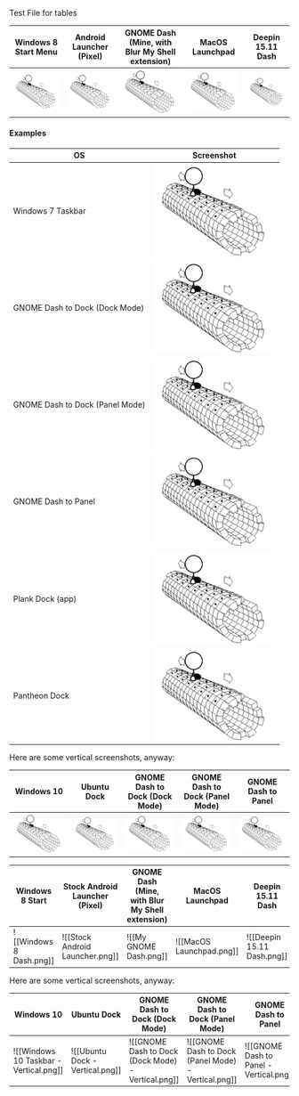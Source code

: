 Test File for tables


| Windows 8 Start Menu            | Android Launcher (Pixel)        | GNOME Dash (Mine, with Blur My Shell extension) | MacOS Launchpad                 | Deepin 15.11 Dash               |
| ------------------------------- | ------------------------------- | ----------------------------------------------- | ------------------------------- | ------------------------------- |
| ![Kinesin](_images/Kinesin.gif) | ![Kinesin](_images/Kinesin.gif) | ![Kinesin](_images/Kinesin.gif)                 | ![Kinesin](_images/Kinesin.gif) | ![Kinesin](_images/Kinesin.gif) |


#### Examples

| OS                              | Screenshot                      |
| ------------------------------- | ------------------------------- |
| Windows 7 Taskbar               | ![Kinesin](_images/Kinesin.gif) |
| GNOME Dash to Dock (Dock Mode)  | ![Kinesin](_images/Kinesin.gif) |
| GNOME Dash to Dock (Panel Mode) | ![Kinesin](_images/Kinesin.gif) |
| GNOME Dash to Panel             | ![Kinesin](_images/Kinesin.gif) |
| Plank Dock (app)                | ![Kinesin](_images/Kinesin.gif) |
| Pantheon Dock                   | ![Kinesin](_images/Kinesin.gif) |

Here are some vertical screenshots, anyway:

| Windows 10                      | Ubuntu Dock                     | GNOME Dash to Dock (Dock Mode)  | GNOME Dash to Dock (Panel Mode) | GNOME Dash to Panel             |
| ------------------------------- | ------------------------------- | ------------------------------- | ------------------------------- | ------------------------------- |
| ![Kinesin](_images/Kinesin.gif) | ![Kinesin](_images/Kinesin.gif) | ![Kinesin](_images/Kinesin.gif) | ![Kinesin](_images/Kinesin.gif) | ![Kinesin](_images/Kinesin.gif) |



| Windows 8 Start         | Stock Android Launcher (Pixel)  | GNOME Dash (Mine, with Blur My Shell extension) | MacOS Launchpad          | Deepin 15.11 Dash          |
| ----------------------- | ------------------------------- | ----------------------------------------------- | ------------------------ | -------------------------- |
| ![[Windows 8 Dash.png]] | ![[Stock Android Launcher.png]] | ![[My GNOME Dash.png]]                          | ![[MacOS Launchpad.png]] | ![[Deepin 15.11 Dash.png]] |


Here are some vertical screenshots, anyway:

| Windows 10                             | Ubuntu Dock                     | GNOME Dash to Dock (Dock Mode)                     | GNOME Dash to Dock (Panel Mode)                     | GNOME Dash to Panel                     |
| -------------------------------------- | ------------------------------- | -------------------------------------------------- | --------------------------------------------------- | --------------------------------------- |
| ![[Windows 10 Taskbar - Vertical.png]] | ![[Ubuntu Dock - Vertical.png]] | ![[GNOME Dash to Dock (Dock Mode) - Vertical.png]] | ![[GNOME Dash to Dock (Panel Mode) - Vertical.png]] | ![[GNOME Dash to Panel - Vertical.png]] |